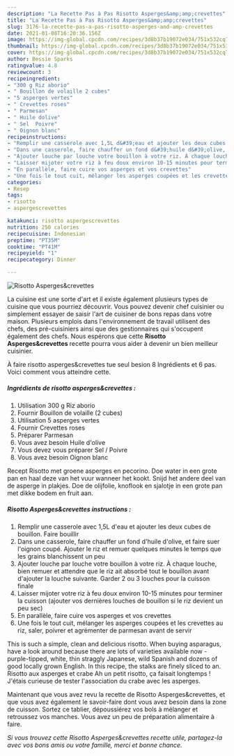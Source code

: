 ```yaml
---
description: "La Recette Pas à Pas Risotto Asperges&amp;amp;crevettes"
title: "La Recette Pas à Pas Risotto Asperges&amp;amp;crevettes"
slug: 3176-la-recette-pas-a-pas-risotto-asperges-and-amp-crevettes
date: 2021-01-08T16:20:36.156Z
image: https://img-global.cpcdn.com/recipes/3d8b37b19072e034/751x532cq70/risotto-aspergescrevettes-photo-principale-de-la-recette.jpg
thumbnail: https://img-global.cpcdn.com/recipes/3d8b37b19072e034/751x532cq70/risotto-aspergescrevettes-photo-principale-de-la-recette.jpg
cover: https://img-global.cpcdn.com/recipes/3d8b37b19072e034/751x532cq70/risotto-aspergescrevettes-photo-principale-de-la-recette.jpg
author: Bessie Sparks
ratingvalue: 4.8
reviewcount: 3
recipeingredient:
- "300 g Riz aborio"
- " Bouillon de volaille 2 cubes"
- "5 asperges vertes"
- " Crevettes roses"
- " Parmesan"
- " Huile dolive"
- " Sel  Poivre"
- " Oignon blanc"
recipeinstructions:
- "Remplir une casserole avec 1,5L d&#39;eau et ajouter les deux cubes de bouillon. Faire bouillir"
- "Dans une casserole, faire chauffer un fond d&#39;huile d&#39;olive, et faire suer l&#39;oignon coupé. Ajouter le riz et remuer quelques minutes le temps que les grains blanchissent un peu"
- "Ajouter louche par louche votre bouillon à votre riz. À chaque louche, bien remuer et attendre que le riz ait absorbé tout le bouillon avant d&#39;ajouter la louche suivante. Garder 2 ou 3 louches pour la cuisson finale"
- "Laisser mijoter votre riz à feu doux environ 10-15 minutes pour terminer la cuisson (ajouter vos dernières louches de bouillon si le riz devient un peu sec)"
- "En parallèle, faire cuire vos asperges et vos crevettes"
- "Une fois le tout cuit, mélanger les asperges coupées et les crevettes au riz, saler, poivrer et agrémenter de parmesan avant de servir"
categories:
- Resep
tags:
- risotto
- aspergescrevettes

katakunci: risotto aspergescrevettes 
nutrition: 250 calories
recipecuisine: Indonesian
preptime: "PT35M"
cooktime: "PT41M"
recipeyield: "1"
recipecategory: Dinner

---
```



![Risotto Asperges&amp;crevettes](https://img-global.cpcdn.com/recipes/3d8b37b19072e034/751x532cq70/risotto-aspergescrevettes-photo-principale-de-la-recette.jpg)

La cuisine est une sorte d'art et il existe également plusieurs types de cuisine que vous pourriez découvrir. Vous pouvez devenir chef cuisinier ou simplement essayer de saisir l'art de cuisiner de bons repas dans votre maison. Plusieurs emplois dans l'environnement de travail utilisent des chefs, des pré-cuisiniers ainsi que des gestionnaires qui s'occupent également des chefs. Nous espérons que cette <strong> Risotto Asperges&amp;crevettes </strong> recette pourra vous aider à devenir un bien meilleur cuisinier.

<!--inarticleads1-->

À faire risotto asperges&amp;crevettes tue seul besion 8 Ingrédients et 6 pas. Voici comment vous atteindre cette.

##### Ingrédients de risotto asperges&amp;crevettes :

1. Utilisation 300 g Riz aborio
1. Fournir  Bouillon de volaille (2 cubes)
1. Utilisation 5 asperges vertes
1. Fournir  Crevettes roses
1. Préparer  Parmesan
1. Vous avez besoin  Huile d&#39;olive
1. Vous devez vous préparer  Sel / Poivre
1. Vous avez besoin  Oignon blanc


Recept Risotto met groene asperges en pecorino. Doe water in een grote pan en haal deze van het vuur wanneer het kookt. Snijd het andere deel van de asperge in plakjes. Doe de olijfolie, knoflook en sjalotje in een grote pan met dikke bodem en fruit aan. 

<!--inarticleads2-->

##### Risotto Asperges&amp;crevettes instructions :

1. Remplir une casserole avec 1,5L d&#39;eau et ajouter les deux cubes de bouillon. Faire bouillir
1. Dans une casserole, faire chauffer un fond d&#39;huile d&#39;olive, et faire suer l&#39;oignon coupé. Ajouter le riz et remuer quelques minutes le temps que les grains blanchissent un peu
1. Ajouter louche par louche votre bouillon à votre riz. À chaque louche, bien remuer et attendre que le riz ait absorbé tout le bouillon avant d&#39;ajouter la louche suivante. Garder 2 ou 3 louches pour la cuisson finale
1. Laisser mijoter votre riz à feu doux environ 10-15 minutes pour terminer la cuisson (ajouter vos dernières louches de bouillon si le riz devient un peu sec)
1. En parallèle, faire cuire vos asperges et vos crevettes
1. Une fois le tout cuit, mélanger les asperges coupées et les crevettes au riz, saler, poivrer et agrémenter de parmesan avant de servir


This is such a simple, clean and delicious risotto. When buying asparagus, have a look around because there are lots of varieties available now - purple-tipped, white, thin straggly Japanese, wild Spanish and dozens of good locally grown English. In this recipe, the stalks are finely sliced to an. Risotto aux asperges et crabe Ah un petit risotto, ça faisait longtemps ! J&#39;étais curieuse de tester l&#39;association du crabe avec les asperges. 

<!--inarticleads1-->

<p>
Maintenant que vous avez revu la recette de Risotto Asperges&amp;crevettes, et que vous avez également le savoir-faire dont vous avez besoin dans la zone de cuisson. Sortez ce tablier, dépoussiérez vos bols à mélanger et retroussez vos manches. Vous avez un peu de préparation alimentaire à faire.
</p>

<p>
<i>Si vous trouvez cette Risotto Asperges&amp;crevettes recette utile, partagez-la avec vos bons amis ou votre famille, merci et bonne chance.</i>
</p>
